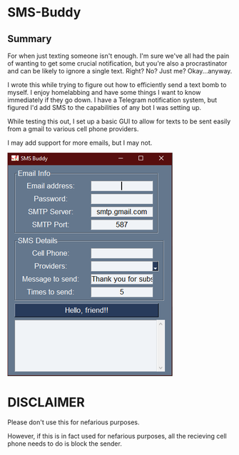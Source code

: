 # SMS-Buddy
 
## Summary
For when just texting someone isn't enough.  I'm sure we've all had the pain of wanting to get some crucial notification, but you're also a procrastinator and can be likely to ignore a single text.  Right?  No?  Just me? Okay...anyway. 

I wrote this while trying to figure out how to efficiently send a text bomb to myself.  I enjoy homelabbing and have some things I want to know immediately if they go down.  I have a Telegram notification system, but figured I'd add SMS to the capabilities of any bot I was setting up.  

While testing this out, I set up a basic GUI to allow for texts to be sent easily from a gmail to various cell phone providers.  

I may add support for more emails, but I may not.  

![alt text](images/default.PNG)


# DISCLAIMER
Please don't use this for nefarious purposes.

However, if this is in fact used for nefarious purposes, all the recieving cell phone needs to do is block the sender.
